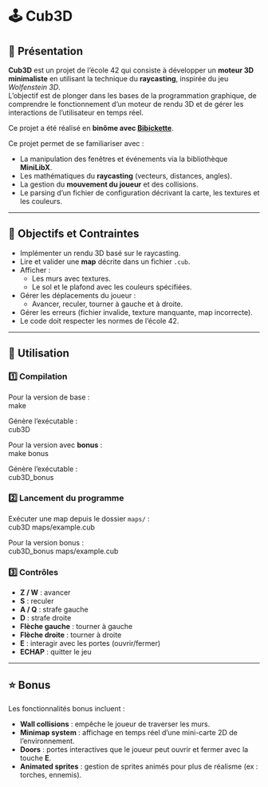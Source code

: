# 🕹️ Cub3D

## 📖 Présentation
**Cub3D** est un projet de l’école 42 qui consiste à développer un **moteur 3D minimaliste** en utilisant la technique du **raycasting**, inspirée du jeu *Wolfenstein 3D*.  
L’objectif est de plonger dans les bases de la programmation graphique, de comprendre le fonctionnement d’un moteur de rendu 3D et de gérer les interactions de l’utilisateur en temps réel.  

Ce projet a été réalisé en **binôme avec [Bibickette](https://github.com/Bibickette)**.

Ce projet permet de se familiariser avec :  
- La manipulation des fenêtres et événements via la bibliothèque **MiniLibX**.  
- Les mathématiques du **raycasting** (vecteurs, distances, angles).  
- La gestion du **mouvement du joueur** et des collisions.  
- Le parsing d’un fichier de configuration décrivant la carte, les textures et les couleurs.  

---

## 🎯 Objectifs et Contraintes
- Implémenter un rendu 3D basé sur le raycasting.  
- Lire et valider une **map** décrite dans un fichier `.cub`.  
- Afficher :  
  - Les murs avec textures.  
  - Le sol et le plafond avec les couleurs spécifiées.  
- Gérer les déplacements du joueur :  
  - Avancer, reculer, tourner à gauche et à droite.  
- Gérer les erreurs (fichier invalide, texture manquante, map incorrecte).  
- Le code doit respecter les normes de l’école 42.  

---

## 🚀 Utilisation

### 1️⃣ Compilation
Pour la version de base :  
make  

Génère l’exécutable :  
cub3D  

Pour la version avec **bonus** :  
make bonus  

Génère l’exécutable :  
cub3D_bonus  

### 2️⃣ Lancement du programme
Exécuter une map depuis le dossier `maps/` :  
cub3D maps/example.cub  

Pour la version bonus :  
cub3D_bonus maps/example.cub  

### 3️⃣ Contrôles
- **Z / W** : avancer  
- **S** : reculer  
- **A / Q** : strafe gauche  
- **D** : strafe droite  
- **Flèche gauche** : tourner à gauche  
- **Flèche droite** : tourner à droite  
- **E** : interagir avec les portes (ouvrir/fermer)  
- **ECHAP** : quitter le jeu  

---

## ⭐ Bonus
Les fonctionnalités bonus incluent :  

- **Wall collisions** : empêche le joueur de traverser les murs.  
- **Minimap system** : affichage en temps réel d’une mini-carte 2D de l’environnement.  
- **Doors** : portes interactives que le joueur peut ouvrir et fermer avec la touche **E**.  
- **Animated sprites** : gestion de sprites animés pour plus de réalisme (ex : torches, ennemis).  

